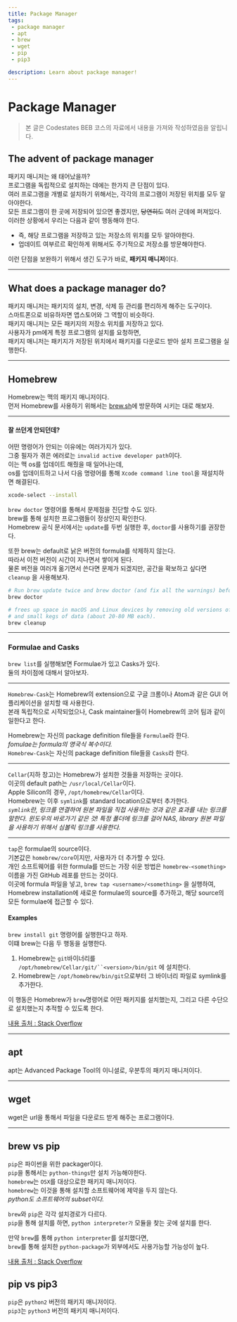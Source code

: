 ```yaml
---
title: Package Manager
tags: 
 - package manager
 - apt
 - brew
 - wget
 - pip
 - pip3

description: Learn about package manager!
---
```


# Package Manager
>   본 글은 Codestates BEB 코스의 자료에서 내용을 가져와 작성하였음을 알립니다.  

## The advent of package manager
패키지 매니저는 왜 태어났을까?  
프로그램을 독립적으로 설치하는 데에는 한가지 큰 단점이 있다.  
여러 프로그램을 개별로 설치하기 위해서는, 각각의 프로그램이 저장된 위치를 모두 알아야한다.  
모든 프로그램이 한 곳에 저장되어 있으면 좋겠지만, ~~당연히도~~ 여러 군데에 퍼져있다.  
이러한 상황에서 우리는 다음과 같이 행동해야 한다.  

- 즉, 해당 프로그램을 저장하고 있는 저장소의 위치를 모두 알아야한다.
- 업데이트 여부르르 확인하게 위해서도 주기적으로 저장소를 방문해야한다.

이런 단점을 보완하기 위해서 생긴 도구가 바로, **패키지 매니저**이다.  

---
## What does a package manager do?
패키지 매니저는 패키지의 설치, 변경, 삭제 등 관리를 편리하게 해주는 도구이다.  
스마트폰으로 비유하자면 앱스토어와 그 역할이 비슷하다.  
패키지 매니저는 모든 패키지의 저장소 위치를 저장하고 있다.  
사용자가 pm에게 특정 프로그램의 설치를 요청하면,  
패키지 매니저는 패키지가 저장된 위치에서 패키지를 다운로드 받아 설치 프로그램을 실행한다.  

---

## Homebrew
Homebrew는 맥의 패키지 매니저이다.  
먼저 Homebrew를 사용하기 위해서는 [brew.sh](https://brew.sh)에 방문하여 시키는 대로 해보자.  

---

#### 잘 쓰던게 안되던데?
어떤 명령어가 안되는 이유에는 여러가지가 있다.  
그중 필자가 겪은 에러로는 `invalid active developer path`이다.  
이는 맥 os를 업데이트 해줬을 때 일어나는데,  
os를 업데이트하고 나서 다음 명령어를 통해 `Xcode command line tool`을 재설치하면 해결된다.
```bash
xcode-select --install
```

`brew doctor` 명령어를 통해서 문제점을 진단할 수도 있다.  
brew를 통해 설치한 프로그램들이 정상인지 확인한다.  
Homebrew 공식 문서에서는 `update`를 두번 실행한 후, `doctor`를 사용하기를 권장한다.

또한 brew는 default로 낡은 버전의 formula를 삭제하지 않는다.  
따라서 이전 버전이 시간이 지나면서 쌓이게 된다.  
물론 버전을 여러개 옮기면서 쓴다면 문제가 되겠지만, 공간을 확보하고 싶다면 `cleanup` 을 사용해보자.  
```bash
# Run brew update twice and brew doctor (and fix all the warnings) before creating an issue!
brew doctor

# frees up space in macOS and Linux devices by removing old versions of formulae 
# and small kegs of data (about 20-80 MB each). 
brew cleanup

```

---
### Formulae and Casks
`brew list`를 실행해보면 Formulae가 있고 Casks가 있다.  
둘의 차이점에 대해서 알아보자.  

---

`Homebrew-Cask`는 Homebrew의 extension으로 구글 크롬이나 Atom과 같은 GUI 어플리케이션을 설치할 때 사용한다.  
본래 독립적으로 시작되었으나, Cask maintainer들이 Homebrew의 코어 팀과 같이 일한다고 한다.  

Homebrew는 자신의 package definition file들을 `Formulae`라 한다.  
*fomulae는 formula의 영국식 복수이다.*  
`Homebrew-Cask`는 자신의 package definition file들을 `Casks`라 한다.  

---

`Cellar`(지하 창고)는 Homebrew가 설치한 것들을 저장하는 곳이다.  
이곳의 default path는 `/usr/local/Cellar`이다.  
Apple Silicon의 경우, `/opt/homebrew/Cellar`이다.  
Homebrew는 이후 `symlink`를 standard location으로부터 추가한다.  
*`symlink`란, 링크를 연결하여 원본 파일을 직접 사용하는 것과 같은 효과를 내는 링크를 말한다.*
*윈도우의 바로가기 같은 것!*
*특정 폴더에 링크를 걸어 NAS, library 원본 파일을 사용하기 위해서 심볼릭 링크를 사용한다.*

---

`tap`은 formulae의 source이다.  
기본값은 `homebrew/core`이지만, 사용자가 더 추가할 수 있다.  
개인 소프트웨어를 위한 formula를 만드는 가장 쉬운 방법은 `homebrew-<something>` 이름을 가진 GitHub 레포를 만드는 것이다.  
이곳에 formula 파일을 넣고, `brew tap <username>/<something>` 을 실행하여,  
Homebrew installation에 새로운 formulae의 source를 추가하고, 해당 source의 모든 formulae에 접근할 수 있다.  

#### Examples
`brew install git` 명령어를 실행한다고 하자.  
이떄 brew는 다음 두 행동을 실행한다.  
1. Homebrew는 `git`바이너리를 `/opt/homebrew/Cellar/git/``<version>/bin/git` 에 설치한다.  
2. Homebrew는 `/opt/homebrew/bin/git`으로부터 그 바이너리 파일로 symlink를 추가한다.  

이 행동은 Homebrew가 `brew`명령어로 어떤 패키지를 설치했는지, 그리고 다른 수단으로 설치했는지 추적할 수 있도록 한다.  

[내용 출처 :  Stack Overflow](https://stackoverflow.com/questions/46403937/what-is-the-difference-between-brew-install-x-and-brew-cask-install-x)  

---

## apt
apt는 Advanced Package Tool의 이니셜로, 우분투의 패키지 매니저이다.  

---
## wget  
wget은 url을 통해서 파일을 다운로드 받게 해주는 프로그램이다.  

---
## brew vs pip
`pip`은 파이썬을 위한 packager이다.  
`pip`을 통해서는 `python-things`만 설치 가능해야한다.  
`homebrew`는 `OSX`를 대상으로한 패키지 매니저이다.  
`homebrew`는 이것을 통해 설치할 소프트웨어에 제약을 두지 않는다.  
*python도 소프트웨어의 subset이다.*  

`brew`와 `pip`은 각각 설치경로가 다르다.  
`pip`을 통해 설치를 하면, `python interpreter가` 모듈을 찾는 곳에 설치를 한다.  

만약 `brew`를 통해 `python interpreter`를 설치했다면,  
`brew`를 통해 설치한 `python-package`가 외부에서도 사용가능할 가능성이 높다.

[내용 출처 :  Stack Overflow](https://stackoverflow.com/questions/32530506/is-there-a-difference-between-brew-install-and-pip-install)  

## pip vs pip3
`pip`은 `python2` 버전의 패키지 매니저이다.  
`pip3`는 `python3` 버전의 패키지 매니저이다. 